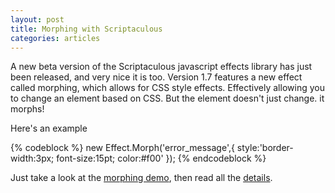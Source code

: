 ```yaml
--- 
layout: post
title: Morphing with Scriptaculous
categories: articles
---
```

A new beta version of the Scriptaculous javascript effects library has just been released, and very nice it is too. Version 1.7 features a new effect called morphing, which allows for CSS style effects. Effectively allowing you to change an element based on CSS. But the element doesn't just change. it morphs!

Here's an example

{% codeblock %}
new Effect.Morph('error_message',{
    style:'border-width:3px; font-size:15pt; color:#f00'
});
{% endcodeblock %}

Just take a look at the <a href="http://mir.aculo.us/demos/script-aculo-us-1-7-beta-demos">morphing demo</a>, then read all the <a href="http://mir.aculo.us/2006/11/21/script-aculo-us-hits-1-7-beta">details</a>.
